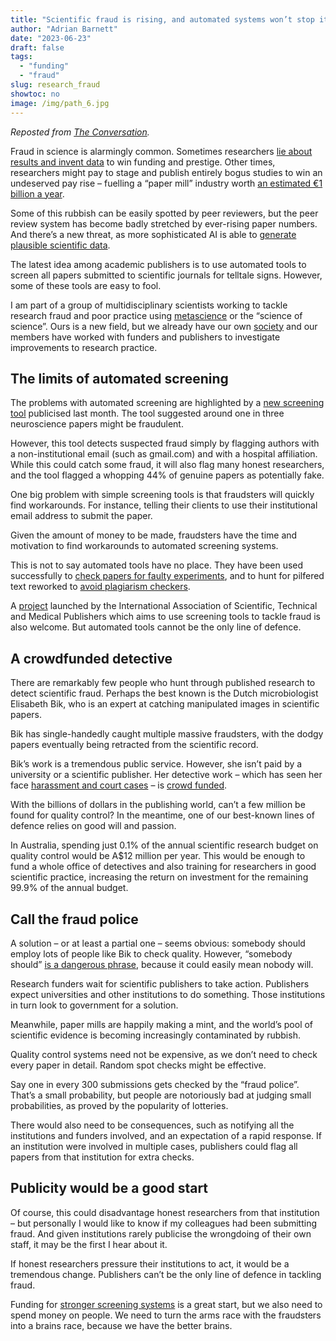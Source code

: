 ```yaml
---
title: "Scientific fraud is rising, and automated systems won’t stop it. We need research detectives"
author: "Adrian Barnett"
date: "2023-06-23"
draft: false
tags:
  - "funding"
  - "fraud"
slug: research_fraud
showtoc: no
image: /img/path_6.jpg
---
```


_Reposted from [The Conversation](https://theconversation.com/scientific-fraud-is-rising-and-automated-systems-wont-stop-it-we-need-research-detectives-206235)._

Fraud in science is alarmingly common. Sometimes researchers [lie about results and invent data](https://retractionwatch.com/2016/03/31/neuroscientist-pleads-guilty-to-fraud-gets-two-year-suspended-sentence/) to win funding and prestige. Other times, researchers might pay to stage and publish entirely bogus studies to win an undeserved pay rise – fuelling a “paper mill” industry worth [an estimated €1 billion a year](https://ioppublishing.org/news/increasing-confidence-and-trust-in-research/).

Some of this rubbish can be easily spotted by peer reviewers, but the peer review system has become badly stretched by ever-rising paper numbers. And there’s a new threat, as more sophisticated AI is able to [generate plausible scientific data](https://www.nature.com/articles/d41586-023-01780-w). 

The latest idea among academic publishers is to use automated tools to screen all papers submitted to scientific journals for telltale signs. However, some of these tools are easy to fool.

I am part of a group of multidisciplinary scientists working to tackle research fraud and poor practice using [metascience](https://en.wikipedia.org/wiki/Metascience) or the “science of science”. Ours is a new field, but we already have our own [society](https://aimos.community/) and our members have worked with funders and publishers to investigate improvements to research practice.

## The limits of automated screening

The problems with automated screening are highlighted by a [new screening tool](https://www.science.org/content/article/fake-scientific-papers-are-alarmingly-common) publicised last month. The tool suggested around one in three neuroscience papers might be fraudulent. 

However, this tool detects suspected fraud simply by flagging authors with a non-institutional email (such as gmail.com) and with a hospital affiliation. While this could catch some fraud, it will also flag many honest researchers, and the tool flagged a whopping 44% of genuine papers as potentially fake. 

One big problem with simple screening tools is that fraudsters will quickly find workarounds. For instance, telling their clients to use their institutional email address to submit the paper. 

Given the amount of money to be made, fraudsters have the time and motivation to find workarounds to automated screening systems.

This is not to say automated tools have no place. They have been used successfully to [check papers for faulty experiments](https://retractionwatch.com/2017/01/19/turned-cancer-researcher-literature-watchdog/), and to hunt for pilfered text reworked to [avoid plagiarism checkers](https://retractionwatch.com/2021/07/19/tortured-phrases-lost-in-translation-sleuths-find-even-more-problems-at-journal-that-just-flagged-400-papers/).

A [project](https://www.stm-assoc.org/stm-integrity-hub/) launched by the International Association of Scientific, Technical and Medical Publishers which aims to use screening tools to tackle fraud is also welcome. But automated tools cannot be the only line of defence. 

## A crowdfunded detective

There are remarkably few people who hunt through published research to detect scientific fraud. Perhaps the best known is the Dutch microbiologist Elisabeth Bik, who is an expert at catching manipulated images in scientific papers.

Bik has single-handedly caught multiple massive fraudsters, with the dodgy papers eventually being retracted from the scientific record. 

Bik’s work is a tremendous public service. However, she isn’t paid by a university or a scientific publisher. Her detective work – which has seen her face [harassment and court cases](https://www.theguardian.com/science/2021/may/22/world-expert-in-scientific-misconduct-faces-legal-action-for-challenging-integrity-of-hydroxychloroquine-study) – is [crowd funded](https://www.bbc.co.uk/programmes/m001lqvg).

With the billions of dollars in the publishing world, can’t a few million be found for quality control? In the meantime, one of our best-known lines of defence relies on good will and passion.

In Australia, spending just 0.1% of the annual scientific research budget on quality control would be A$12 million per year. This would be enough to fund a whole office of detectives and also training for researchers in good scientific practice, increasing the return on investment for the remaining 99.9% of the annual budget. 

## Call the fraud police

A solution – or at least a partial one – seems obvious: somebody should employ lots of people like Bik to check quality. However, “somebody should” [is a dangerous phrase](https://twitter.com/jamesheathers/status/1485980092367052804), because it could easily mean nobody will.

Research funders wait for scientific publishers to take action. Publishers expect universities and other institutions to do something. Those institutions in turn look to government for a solution.

Meanwhile, paper mills are happily making a mint, and the world’s pool of scientific evidence is becoming increasingly contaminated by rubbish.

Quality control systems need not be expensive, as we don’t need to check every paper in detail. Random spot checks might be effective. 

Say one in every 300 submissions gets checked by the “fraud police”. That’s a small probability, but people are notoriously bad at judging small probabilities, as proved by the popularity of lotteries.

There would also need to be consequences, such as notifying all the institutions and funders involved, and an expectation of a rapid response. If an institution were involved in multiple cases, publishers could flag all papers from that institution for extra checks. 

## Publicity would be a good start

Of course, this could disadvantage honest researchers from that institution – but personally I would like to know if my colleagues had been submitting fraud. And given institutions rarely publicise the wrongdoing of their own staff, it may be the first I hear about it. 

If honest researchers pressure their institutions to act, it would be a tremendous change. Publishers can’t be the only line of defence in tackling fraud. 

Funding for [stronger screening systems](https://bmcresnotes.biomedcentral.com/articles/10.1186/s13104-022-06080-6) is a great start, but we also need to spend money on people. We need to turn the arms race with the fraudsters into a brains race, because we have the better brains.

<!-- Below is The Conversation's page counter tag. Please DO NOT REMOVE. -->
<img src="https://counter.theconversation.com/content/206235/count.gif?distributor=republish-lightbox-basic" alt="The Conversation" width="1" height="1" style="border: none !important; box-shadow: none !important; margin: 0 !important; max-height: 1px !important; max-width: 1px !important; min-height: 1px !important; min-width: 1px !important; opacity: 0 !important; outline: none !important; padding: 0 !important" referrerpolicy="no-referrer-when-downgrade" />
<!-- End of code. If you don't see any code above, please get new code from the Advanced tab after you click the republish button. The page counter does not collect any personal data. More info: https://theconversation.com/republishing-guidelines -->
 
